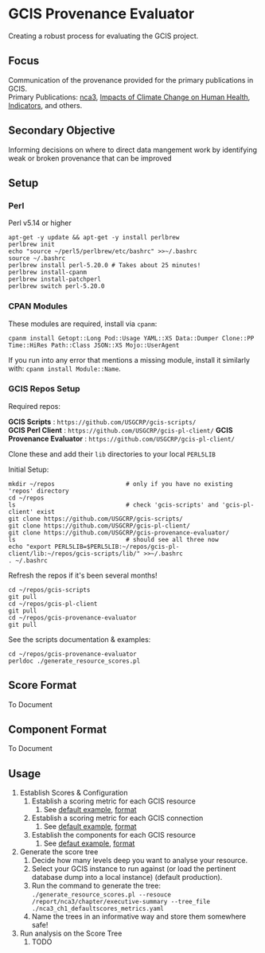 # GCIS Provenance Evaluator
Creating a robust process for evaluating the GCIS project.

## Focus

Communication of the provenance provided for the primary publications in GCIS.  
Primary Publications: [nca3](https://data.globalchange.gov/report/nca3), [Impacts of Climate Change on Human Health](https://data.globalchange.gov/report/usgcrp-climate-human-health-assessment-2016), [Indicators](https://data.globalchange.gov/indicator?current=1), and others.  

## Secondary Objective
Informing decisions on where to direct data mangement work by identifying weak or broken provenance that can be improved

## Setup

### Perl

Perl v5.14 or higher  

```
apt-get -y update && apt-get -y install perlbrew
perlbrew init
echo "source ~/perl5/perlbrew/etc/bashrc" >>~/.bashrc
source ~/.bashrc
perlbrew install perl-5.20.0 # Takes about 25 minutes!
perlbrew install-cpanm
perlbrew install-patchperl
perlbrew switch perl-5.20.0
```

### CPAN Modules

These modules are required, install via `cpanm`:  

```
cpanm install Getopt::Long Pod::Usage YAML::XS Data::Dumper Clone::PP Time::HiRes Path::Class JSON::XS Mojo::UserAgent
```

If you run into any error that mentions a missing module, install it similarly with: `cpanm install Module::Name`.

### GCIS Repos Setup

Required repos:

**GCIS Scripts**     : `https://github.com/USGCRP/gcis-scripts/`  
**GCIS Perl Client** : `https://github.com/USGCRP/gcis-pl-client/`
**GCIS Provenance Evaluator** : `https://github.com/USGCRP/gcis-pl-client/`

Clone these and add their `lib` directories to your local `PERL5LIB`

Initial Setup:
```
mkdir ~/repos                    # only if you have no existing 'repos' directory
cd ~/repos
ls                               # check 'gcis-scripts' and 'gcis-pl-client' exist
git clone https://github.com/USGCRP/gcis-scripts/
git clone https://github.com/USGCRP/gcis-pl-client/
git clone https://github.com/USGCRP/gcis-provenance-evaluator/
ls                               # should see all three now
echo "export PERL5LIB=$PERL5LIB:~/repos/gcis-pl-client/lib:~/repos/gcis-scripts/lib/" >>~/.bashrc
. ~/.bashrc
```

Refresh the repos if it's been several months!
```
cd ~/repos/gcis-scripts
git pull
cd ~/repos/gcis-pl-client
git pull
cd ~/repos/gcis-provenance-evaluator
git pull
```

See the scripts documentation & examples:
```
cd ~/repos/gcis-provenance-evaluator
perldoc ./generate_resource_scores.pl
```

## Score Format

To Document

## Component Format

To Document

## Usage

  1. Establish Scores & Configuration
     1. Establish a scoring metric for each GCIS resource
        1. See [default example](https://github.com/USGCRP/gcis-provenance-evaluator/blob/master/scores/internal_score.yaml), [format](#score-format)
     1. Establish a scoring metric for each GCIS connection
        1. See [default example](https://github.com/USGCRP/gcis-provenance-evaluator/blob/master/scores/connection_score.yaml), [format](#score-format)
     1. Establish the components for each GCIS resource
        1. See [defaut example](https://github.com/USGCRP/gcis-provenance-evaluator/blob/master/config/components.yaml), [format](#component-format)
  1. Generate the score tree
     1. Decide how many levels deep you want to analyse your resource.
     1. Select your GCIS instance to run against (or load the pertinent database dump into a local instance) (default production).
     1. Run the command to generate the tree:  
       `./generate_resource_scores.pl --resouce /report/nca3/chapter/executive-summary --tree_file ./nca3_ch1_defaultscores_metrics.yaml`
     1. Name the trees in an informative way and store them somewhere safe!
  1. Run analysis on the Score Tree
     1. TODO


